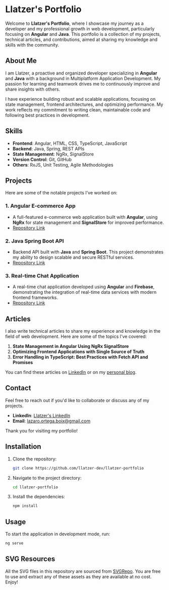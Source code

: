 # Llatzer's Portfolio

Welcome to **Llatzer's Portfolio**, where I showcase my journey as a developer and my professional growth in web development, particularly focusing on **Angular** and **Java**. This portfolio is a collection of my projects, technical articles, and contributions, aimed at sharing my knowledge and skills with the community.

## About Me

I am Llatzer, a proactive and organized developer specializing in **Angular** and **Java** with a background in Multiplatform Application Development. My passion for learning and teamwork drives me to continuously improve and share insights with others.

I have experience building robust and scalable applications, focusing on state management, frontend architectures, and optimizing performance. My work reflects my commitment to writing clean, maintainable code and following best practices in development.

## Skills

- **Frontend**: Angular, HTML, CSS, TypeScript, JavaScript
- **Backend**: Java, Spring, REST APIs
- **State Management**: NgRx, SignalStore
- **Version Control**: Git, GitHub
- **Others**: RxJS, Unit Testing, Agile Methodologies

## Projects

Here are some of the notable projects I've worked on:

### 1. **Angular E-commerce App**

- A full-featured e-commerce web application built with **Angular**, using **NgRx** for state management and **SignalStore** for improved performance.
- [Repository Link](#)

### 2. **Java Spring Boot API**

- Backend API built with **Java** and **Spring Boot**. This project demonstrates my ability to design scalable and secure RESTful services.
- [Repository Link](#)

### 3. **Real-time Chat Application**

- A real-time chat application developed using **Angular** and **Firebase**, demonstrating the integration of real-time data services with modern frontend frameworks.
- [Repository Link](#)

## Articles

I also write technical articles to share my experience and knowledge in the field of web development. Here are some of the topics I've covered:

1. **State Management in Angular Using NgRx SignalStore**
2. **Optimizing Frontend Applications with Single Source of Truth**
3. **Error Handling in TypeScript: Best Practices with Fetch API and Promises**

You can find these articles on [LinkedIn](https://www.linkedin.com/in/lazaro-ortega-boix/) or on my [personal blog](#).

## Contact

Feel free to reach out if you'd like to collaborate or discuss any of my projects.

- **LinkedIn**: [Llatzer's LinkedIn](https://www.linkedin.com/in/lazaro-ortega-boix/)
- **Email**: lazaro.ortega.boix@gmail.com

Thank you for visiting my portfolio!

## Installation

1. Clone the repository:
   ```bash
   git clone https://github.com/llatzer-dev/llatzer-portfolio
   ```
2. Navigate to the project directory:
   ```bash
   cd llatzer-portfolio
   ```
3. Install the dependencies:
   ```bash
   npm install
   ```

## Usage

To start the application in development mode, run:

```bash
ng serve
```

## SVG Resources

All the SVG files in this repository are sourced from [SVGRepo](https://www.svgrepo.com/vectors/github/outlined/). You are free to use and extract any of these assets as they are available at no cost. Enjoy!
